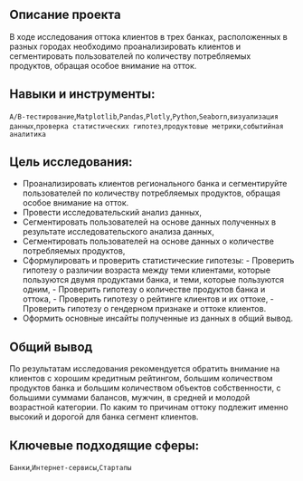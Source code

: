## Описание проекта
В ходе исследования оттока клиентов в трех банках, расположенных в разных городах необходимо проанализировать клиентов и
сегментировать пользователей по количеству потребляемых продуктов, обращая особое внимание на отток.

## Навыки и инструменты: 
`A/B-тестирование`,`Matplotlib`,`Pandas`,`Plotly`,`Python`,`Seaborn`,`визуализация данных`,`проверка статистических гипотез`,`продуктовые метрики`,`событийная аналитика`

## Цель исследования:
- Проанализировать клиентов регионального банка и сегментируйте пользователей по количеству потребляемых продуктов, обращая особое внимание на отток.
- Провести исследовательский анализ данных,
- Сегментировать пользователей на основе данных полученных в результате исследовательского анализа данных,
- Сегментировать пользователей на основе данных о количестве потребляемых продуктов,
- Сформулировать и проверить статистические гипотезы:
        - Проверить гипотезу о различии возраста между теми клиентами, которые пользуются двумя продуктами банка, и теми, которые пользуются одним,
        - Проверить гипотезу о количестве продуктов банка и оттока,
        - Проверить гипотезу о рейтинге клиентов и их оттоке,
        - Проверить гипотезу о гендерном признаке и оттоке клиентов.
- Оформить основные инсайты полученные из данных в общий вывод. 

## Общий вывод
По результатам исследования рекомендуется обратить внимание на клиентов с хорошим кредитным рейтингом, большим
количеством продуктов банка и большим количеством объектов собственности, с большими суммами балансов, мужчин, в
средней и молодой возрастной категории. По каким то причинам оттоку подлежит именно высокий и дорогой для банка
сегмент клиентов.

## Ключевые подходящие сферы:
`Банки`,`Интернет-сервисы`,`Стартапы`

